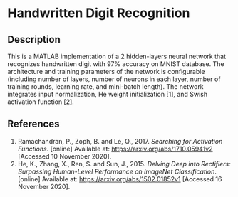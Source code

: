 # Handwritten Digit Recognition
## Description
This is a MATLAB implementation of a 2 hidden-layers neural network that recognizes handwritten digit with 97% accuracy on MNIST database. The architecture and training parameters of the network is configurable (including number of layers, number of neurons in each layer, number of training rounds, learning rate, and mini-batch length). The network integrates input normalization, He weight initialization [1], and Swish activation function [2].
## References
1. Ramachandran, P., Zoph, B. and Le, Q., 2017. *Searching for Activation Functions*. [online] Available at: <https://arxiv.org/abs/1710.05941v2> [Accessed 10 November 2020].
2. He, K., Zhang, X., Ren, S. and Sun, J., 2015. *Delving Deep into Rectifiers: Surpassing Human-Level Performance on ImageNet Classification*. [online] Available at: <https://arxiv.org/abs/1502.01852v1> [Accessed 16 November 2020].
